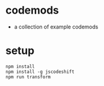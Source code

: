 # codemods

- a collection of example codemods

# setup
```
npm install
npm install -g jscodeshift
npm run transform
```
